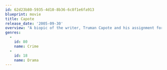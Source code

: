 ```yaml
---
id: 62d23b80-5935-4d10-8b36-6c8f1e6fa913
blueprint: movie
title: Capote
release_date: '2005-09-30'
overview: "A biopic of the writer, Truman Capote and his assignment for The New Yorker to write the non-fiction book, 'In Cold Blood'."
genres:
  -
    id: 80
    name: Crime
  -
    id: 18
    name: Drama
---
```

